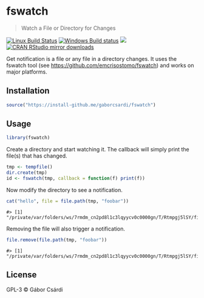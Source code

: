 
# fswatch

> Watch a File or Directory for Changes

[![Linux Build Status](https://travis-ci.org/gaborcsardi/fswatch.svg?branch=master)](https://travis-ci.org/gaborcsardi/fswatch)
[![Windows Build status](https://ci.appveyor.com/api/projects/status/github/gaborcsardi/fswatch?svg=true)](https://ci.appveyor.com/project/gaborcsardi/fswatch)
[![](http://www.r-pkg.org/badges/version/fswatch)](http://www.r-pkg.org/pkg/fswatch)
[![CRAN RStudio mirror downloads](http://cranlogs.r-pkg.org/badges/fswatch)](http://www.r-pkg.org/pkg/fswatch)

Get notification is a file or any file in a directory changes. It uses the
fswatch tool (see https://github.com/emcrisostomo/fswatch) and works on
major platforms.

## Installation

```r
source("https://install-github.me/gaborcsardi/fswatch")
```

## Usage

```r
library(fswatch)
```

Create a directory and start watching it. The callback will simply print
the file(s) that has changed.

```r
tmp <- tempfile()
dir.create(tmp)
id <- fswatch(tmp, callback = function(f) print(f))
```

Now modify the directory to see a notification.

```r
cat("hello", file = file.path(tmp, "foobar"))
```

```
#> [1] "/private/var/folders/ws/7rmdm_cn2pd8l1c3lqyycv0c0000gn/T/Rtmpgj5lSY/file12c557f73ef61/foobar"
```

Removing the file will also trigger a notification.

```r
file.remove(file.path(tmp, "foobar"))
```

```
#> [1] "/private/var/folders/ws/7rmdm_cn2pd8l1c3lqyycv0c0000gn/T/Rtmpgj5lSY/file12c557f73ef61/foobar"
```

## License

GPL-3 © Gábor Csárdi
